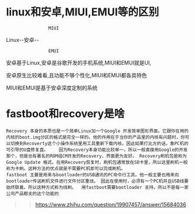 # linux和安卓,MIUI,EMUI等的区别

					MIUI

Linux--安卓--

					EMUI

安卓基于Linux,安卓是谷歌开发的手机系统,MIUI和EMUI就是UI,

安卓原生比较难看,且功能不够个性化,MIUI和EMUI都各具特色

MIUI和EMUI是基于安卓深度定制的系统
# fastboot和recovery是啥
	Recovery 本身的本质也是一个简单Linux加一个Google 开发简单图形界面。它跟你在用的内核的boot.img分区的格式是完全一样的。他的作用在于当你的产品里的内核有问题时，你可以切换到Recoverty这个小操作系统里用工具重新下载内核。因此如果打比方的话，象PC机的可引导的U盘修复盘。    因为Recovery本身功能比较单一，所以一般直接用Google的开发那个，但是也有著名的ROM组CM开发的Recovery，界面更为友好。 Recovery刷机包是称为Google Update 格式。在用Recovery恢复时，刷机包通常放在SD卡里，所以这里刷机一般称为卡刷。这种方法的优点就是不需要PC机即可以完成刷机。 
	fastboot 主要是用来与bootloader的USB通讯的PC命令行工具。他一般主要也用来向bootloader传送刷机文件进行文件分区重烧。 因此在使用时，必须有一个PC机并且USB线要始终联着。所以这种方式称为线刷。  用fastboot需要bootloader 支持，所以不是每一家公司产品都支的这个功能的
>>https://www.zhihu.com/question/19907457/answer/15684036
	

